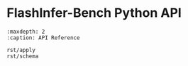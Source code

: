 # FlashInfer-Bench Python API

```{toctree}
:maxdepth: 2
:caption: API Reference

rst/apply
rst/schema
```
